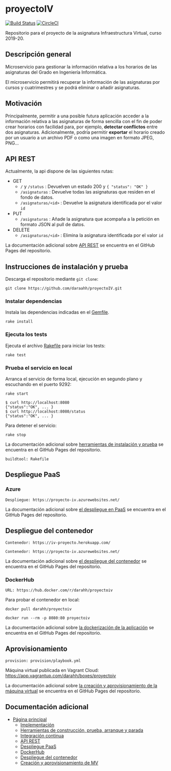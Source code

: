 # proyectoIV

[![Build Status](https://travis-ci.com/daraahh/proyectoIV.svg?branch=master)](https://travis-ci.com/daraahh/proyectoIV)
[![CircleCI](https://circleci.com/gh/daraahh/proyectoIV.svg?style=svg)](https://circleci.com/gh/daraahh/proyectoIV)

Repositorio para el proyecto de la asignatura Infraestructura Virtual, curso 2019-20.

## Descripción general

Microservicio para gestionar la información relativa a los horarios de las asignaturas del Grado en Ingeniería Informática.

El microservicio permitirá recuperar la información de las asignaturas por cursos y cuatrimestres y se podrá eliminar o añadir asignaturas.

## Motivación

Principalmente, permitir a una posible futura aplicación acceder a la información relativa a las asignaturas de forma sencilla con el fin de poder crear horarios con facilidad para, por ejemplo, **detectar conflictos** entre dos asignaturas. Adicionalmente, podría permitir **exportar** el horario creado por un usuario a un archivo PDF o como una imagen en formato JPEG, PNG...   

## API REST

Actualmente, la api dispone de las siguientes rutas:

- GET
	- `/` y `/status` : Devuelven un estado 200 y `{ "status": "OK" }`
	- `/asignaturas` : Devuelve todas las asignaturas que residen en el fondo de datos.
	- `/asignaturas/<id>` : Devuelve la asignatura identificada por el valor `id`
- PUT
	- `/asignaturas` : Añade la asignatura que acompaña a la petición en formato JSON al pull de datos.
- DELETE
	- `/asignaturas/<id>` : Elimina la asignatura identificada por el valor `id`

La documentación adicional sobre [API REST](https://daraahh.github.io/proyectoIV/#api-rest) se encuentra en el GitHub Pages del repositorio.

## Instrucciones de instalación y prueba

Descarga el repositorio mediante `git clone`:

`git clone https://github.com/daraahh/proyectoIV.git`

### Instalar dependencias

Instala las dependencias indicadas en el [Gemfile](https://github.com/daraahh/proyectoIV/blob/master/Gemfile).

`rake install`

### Ejecuta los tests

Ejecuta el archivo [Rakefile](https://github.com/daraahh/proyectoIV/blob/master/Rakefile) para iniciar los tests:

`rake test`


### Prueba el servicio en local

Arranca el servicio de forma local, ejecución en segundo plano y escuchando en el puerto 9292:

`rake start`

```
$ curl http://localhost:8080
{"status":"OK", ... }
$ curl http://localhost:8080/status
{"status":"OK", ... }
```

Para detener el servicio:

`rake stop`

La documentación adicional sobre [herramientas de instalación y prueba](https://daraahh.github.io/proyectoIV/#herramientas-de-construcción-y-prueba) se encuentra en el GitHub Pages del repositorio.

	buildtool: Rakefile


## Despliegue PaaS

### Azure

	Despliegue: https://proyecto-iv.azurewebsites.net/

La documentación adicional sobre [el despliegue en PaaS](https://daraahh.github.io/proyectoIV/#despliegue-paas) se encuentra en el GitHub Pages del repositorio.

## Despliegue del contenedor

	Contenedor: https://iv-proyecto.herokuapp.com/

	Contenedor: https://proyecto-iv.azurewebsites.net/

La documentación adicional sobre [el despliegue del contenedor](https://daraahh.github.io/proyectoIV/#despliegue-contenedor) se encuentra en el GitHub Pages del repositorio.

### DockerHub

	URL: https://hub.docker.com/r/darahh/proyectoiv

Para probar el contenedor en local:

`docker pull darahh/proyectoiv`

`docker run --rm -p 8080:80 proyectoiv`

La documentación adicional sobre [la dockerización de la aplicación](https://daraahh.github.io/proyectoIV/#dockerhub) se encuentra en el GitHub Pages del repositorio.

## Aprovisionamiento

    provision: provision/playbook.yml

Máquina virtual publicada en Vagrant Cloud: https://app.vagrantup.com/darahh/boxes/proyectoiv

La documentación adicional sobre [la creación y aprovisionamiento de la máquina virtual](https://daraahh.github.io/proyectoIV/#aprovisionamiento) se encuentra en el GitHub Pages del repositorio.

## Documentación adicional
- [Página principal](https://daraahh.github.io/proyectoIV/)
	- [Implementación](https://daraahh.github.io/proyectoIV/#implementación)
	- [Herramientas de construcción, prueba, arranque y parada](https://daraahh.github.io/proyectoIV/#herramientas-de-construcción-prueba-arranque-y-parada)
	- [Integración continua](https://daraahh.github.io/proyectoIV/#integración-continua)
	- [API REST](https://daraahh.github.io/proyectoIV/#api-rest)
	- [Despliegue PaaS](https://daraahh.github.io/proyectoIV/#despliegue-paas)
	- [DockerHub](https://daraahh.github.io/proyectoIV/#dockerhub)
	- [Despliegue del contenedor](https://daraahh.github.io/proyectoIV/#despliegue-contenedor)
	- [Creación y aprovisionamiento de MV](https://daraahh.github.io/proyectoIV/#creación-y-aprovisionamiento-de-MV)
